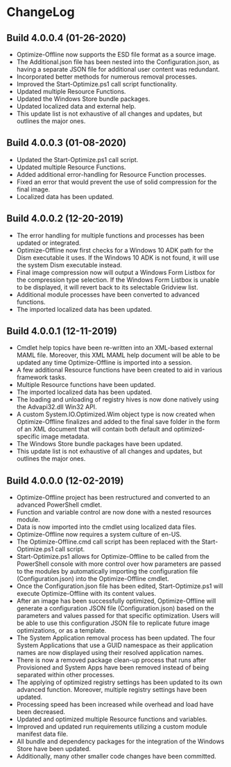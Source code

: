# ChangeLog #

## Build 4.0.0.4 (01-26-2020) ##

- Optimize-Offline now supports the ESD file format as a source image.
- The Additional.json file has been nested into the Configuration.json, as having a separate JSON file for additional user content was redundant.
- Incorporated better methods for numerous removal processes.
- Improved the Start-Optimize.ps1 call script functionality.
- Updated multiple Resource Functions.
- Updated the Windows Store bundle packages.
- Updated localized data and external help.
- This update list is not exhaustive of all changes and updates, but outlines the major ones.

## Build 4.0.0.3 (01-08-2020) ##

- Updated the Start-Optimize.ps1 call script.
- Updated multiple Resource Functions.
- Added additional error-handling for Resource Function processes.
- Fixed an error that would prevent the use of solid compression for the final image.
- Localized data has been updated.

## Build 4.0.0.2 (12-20-2019) ##

- The error handling for multiple functions and processes has been updated or integrated.
- Optimize-Offline now first checks for a Windows 10 ADK path for the Dism executable it uses. If the Windows 10 ADK is not found, it will use the system Dism executable instead.
- Final image compression now will output a Windows Form Listbox for the compression type selection. If the Windows Form Listbox is unable to be displayed, it will revert back to its selectable Gridview list.
- Additional module processes have been converted to advanced functions.
- The imported localized data has been updated.

## Build 4.0.0.1 (12-11-2019) ##

- Cmdlet help topics have been re-written into an XML-based external MAML file. Moreover, this XML MAML help document will be able to be updated any time Optimize-Offline is imported into a session.
- A few additional Resource functions have been created to aid in various framework tasks.
- Multiple Resource functions have been updated.
- The imported localized data has been updated.
- The loading and unloading of registry hives is now done natively using the Advapi32.dll Win32 API.
- A custom System.IO.Optimized.Wim object type is now created when Optimize-Offline finalizes and added to the final save folder in the form of an XML document that will contain both default and optimized-specific image metadata.
- The Windows Store bundle packages have been updated.
- This update list is not exhaustive of all changes and updates, but outlines the major ones.

## Build 4.0.0.0 (12-02-2019) ##

- Optimize-Offline project has been restructured and converted to an advanced PowerShell cmdlet.
- Function and variable control are now done with a nested resources module.
- Data is now imported into the cmdlet using localized data files.
- Optimize-Offline now requires a system culture of en-US.
- The Optimize-Offline.cmd call script has been replaced with the Start-Optimize.ps1 call script.
- Start-Optimize.ps1 allows for Optimize-Offline to be called from the PowerShell console with more control over how parameters are passed to the modules by automatically importing the configuration file (Configuration.json) into the Optimize-Offline cmdlet.
- Once the Configuration.json file has been edited, Start-Optimize.ps1 will execute Optimize-Offline with its content values.
- After an image has been successfully optimized, Optimize-Offline will generate a configuration JSON file (Configuration.json) based on the parameters and values passed for that specific optimization. Users will be able to use this configuration JSON file to replicate future image optimizations, or as a template.
- The System Application removal process has been updated. The four System Applications that use a GUID namespace as their application names are now displayed using their resolved application names.
- There is now a removed package clean-up process that runs after Provisioned and System Apps have been removed instead of being separated within other processes.
- The applying of optimized registry settings has been updated to its own advanced function. Moreover, multiple registry settings have been updated.
- Processing speed has been increased while overhead and load have been decreased.
- Updated and optimized multiple Resource functions and variables.
- Improved and updated run requirements utilizing a custom module manifest data file.
- All bundle and dependency packages for the integration of the Windows Store have been updated.
- Additionally, many other smaller code changes have been committed.
